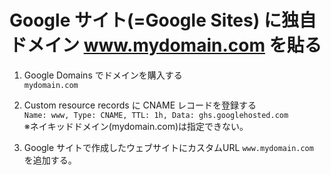 # Google サイト(=Google Sites) に独自ドメイン www.mydomain.com を貼る

1. Google Domains でドメインを購入する  
    ```mydomain.com```

2. Custom resource records に CNAME レコードを登録する  
    ```Name: www, Type: CNAME, TTL: 1h, Data: ghs.googlehosted.com```  
    ※ネイキッドドメイン(mydomain.com)は指定できない。

3. Google サイトで作成したウェブサイトにカスタムURL ```www.mydomain.com``` を追加する。
